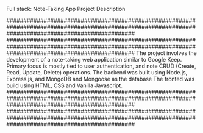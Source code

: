Full stack: Note-Taking App Project Description

######################################################################################################################################################
######################################################################################################################################################
The project involves the development of a note-taking web application similar to Google Keep. 
Primary focus is mostly tied to user authentication, and note CRUD (Create, Read, Update, Delete) operations.
The backend was built using Node.js, Express.js, and MongoDB and Mongoose as the database The fronted was build using HTML, CSS and Vanilla Javascript. 
######################################################################################################################################################
######################################################################################################################################################
